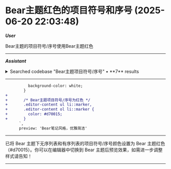 <!-- Generated by SpecStory -->

# Bear主题红色的项目符号和序号 (2025-06-20 22:03:48)

_**User**_

Bear主题的项目符号/序号使用Bear主题红色

---

_**Assistant**_

<details>
            <summary>Searched codebase "Bear主题项目符号/序号" • **7** results</summary>
        
| File | Lines |
|------|-------|
| `src/themes/index.ts` | L51-205 |
| `src/themes/index.ts` | L205-266 |
| `src/themes/index.ts` | L266-326 |
| `src/themes/index.ts` | L1-51 |
| `src/themes/index.ts` | L326-392 |
| `src/themes/index.ts` | L396-400 |
| `src/themes/index.ts` | L392-396 |

</details>

---

```diff
          background-color: white;
        }
+       
+       /* Bear主题项目符号/序号为红色 */
+       .editor-content ul li::marker,
+       .editor-content ol li::marker {
+         color: #d70015;
+       }
      `,
      preview: 'Bear笔记风格，优雅简洁'
```

---

已将 Bear 主题下无序列表和有序列表的项目符号/序号颜色设置为 Bear 主题红色（#d70015）。你可以在编辑器中切换到 Bear 主题后预览效果，如需进一步调整样式请告知！

---

